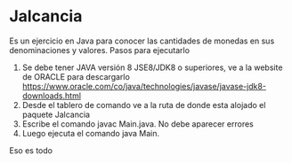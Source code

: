 # Jalcancia
Es un ejercicio en Java para conocer las cantidades de monedas en sus denominaciones y valores.
Pasos para ejecutarlo
1. Se debe tener JAVA versión 8 JSE8/JDK8 o superiores, ve a la website de ORACLE para descargarlo https://www.oracle.com/co/java/technologies/javase/javase-jdk8-downloads.html
2. Desde el tablero de comando ve a la ruta de donde esta alojado el paquete Jalcancia
3. Escribe el comando javac Main.java. No debe aparecer errores
4. Luego ejecuta el comando java Main. 

Eso es todo
